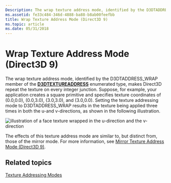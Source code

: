 ```yaml
---
Description: The wrap texture address mode, identified by the D3DTADDRESS\_WRAP member of the D3DTEXTUREADDRESS enumerated type, makes Direct3D repeat the texture on every integer junction.
ms.assetid: fe33c484-346d-4888-ba88-b8ab00feefbb
title: Wrap Texture Address Mode (Direct3D 9)
ms.topic: article
ms.date: 05/31/2018
---
```


# Wrap Texture Address Mode (Direct3D 9)

The wrap texture address mode, identified by the D3DTADDRESS\_WRAP member of the [**D3DTEXTUREADDRESS**](./d3dtextureaddress.md) enumerated type, makes Direct3D repeat the texture on every integer junction. Suppose, for example, your application creates a square primitive and specifies texture coordinates of (0.0,0.0), (0.0,3.0), (3.0,3.0), and (3.0,0.0). Setting the texture addressing mode to D3DTADDRESS\_WRAP results in the texture being applied three times in both the u-and v-directions, as shown in the following illustration.

![illustration of a face texture wrapped in the u-direction and the v-direction](images/wrap.png)

The effects of this texture address mode are similar to, but distinct from, those of the mirror mode. For more information, see [Mirror Texture Address Mode (Direct3D 9)](mirror-texture-address-mode.md).

## Related topics

<dl> <dt>

[Texture Addressing Modes](texture-addressing-modes.md)
</dt> </dl>

 

 